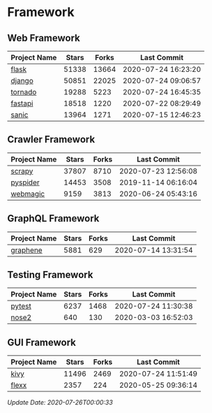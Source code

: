 # Framework

## Web Framework

| Project Name | Stars | Forks | Last Commit |
| ------------ | ----- | ----- | ----------- |
| [flask](https://github.com/pallets/flask) | 51338 | 13664 | 2020-07-24 16:23:20 |
| [django](https://github.com/django/django) | 50851 | 22025 | 2020-07-24 09:06:57 |
| [tornado](https://github.com/tornadoweb/tornado) | 19288 | 5223 | 2020-07-24 16:45:35 |
| [fastapi](https://github.com/tiangolo/fastapi) | 18518 | 1220 | 2020-07-22 08:29:49 |
| [sanic](https://github.com/huge-success/sanic) | 13964 | 1271 | 2020-07-15 12:46:23 |

## Crawler Framework

| Project Name | Stars | Forks | Last Commit |
| ------------ | ----- | ----- | ----------- |
| [scrapy](https://github.com/scrapy/scrapy) | 37807 | 8710 | 2020-07-23 12:56:08 |
| [pyspider](https://github.com/binux/pyspider) | 14453 | 3508 | 2019-11-14 06:16:04 |
| [webmagic](https://github.com/code4craft/webmagic) | 9159 | 3813 | 2020-06-24 05:43:16 |

## GraphQL Framework

| Project Name | Stars | Forks | Last Commit |
| ------------ | ----- | ----- | ----------- |
| [graphene](https://github.com/graphql-python/graphene) | 5881 | 629 | 2020-07-14 13:31:54 |

## Testing Framework

| Project Name | Stars | Forks | Last Commit |
| ------------ | ----- | ----- | ----------- |
| [pytest](https://github.com/pytest-dev/pytest) | 6237 | 1468 | 2020-07-24 11:30:38 |
| [nose2](https://github.com/nose-devs/nose2) | 640 | 130 | 2020-03-03 16:52:03 |

## GUI Framework

| Project Name | Stars | Forks | Last Commit |
| ------------ | ----- | ----- | ----------- |
| [kivy](https://github.com/kivy/kivy) | 11496 | 2469 | 2020-07-24 11:51:49 |
| [flexx](https://github.com/flexxui/flexx) | 2357 | 224 | 2020-05-25 09:36:14 |

*Update Date: 2020-07-26T00:00:33*